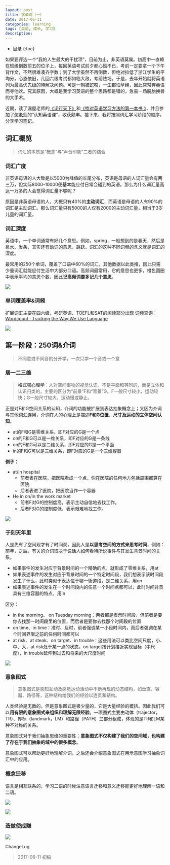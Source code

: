 ```yaml
---
layout: post
title: 学单词（一）
date: 2017-06-11
categories: learning
tags: [英语, 成长, 学习]
description: 
---
```


* 目录
{:toc}

如果要评选一个“我的人生最大的干扰项”，目前为止，非英语莫属。初高中一直赖在班级倒数前五的位子上，每回英语考试前夕都心慌不已，考前一定要拿一个下午背作文，不然很难凑齐字数；到了大学虽然不再倒数，但绝对拉低了浙江学生的平均分，心态依旧，几回六级考试都如临大敌，考前怯场。于是，去年开始就将英语列为最高优先级的待解决问题。可是一朝被蛇咬，一生都怕草绳，因此常常弃英语而寻他欢。究其原因，大概是我学习英语的整个思路都是错的，急需一场脱胎换骨的大手术。

近期，读了漏屋老师的[《词行天下》](https://book.douban.com/subject/26394930/)和[《找对英语学习方法的第一本书 》](https://book.douban.com/subject/11522125/)，并且参加了[何老师](http://www.zaih.com/mentor/84783701/?recommendby=84783701)的“认知英语课“，收获颇丰。接下来，我将按照词汇学习阶段的顺序，分享学习笔记。

## 词汇概览

> 词汇的本质是“概念”与“声音印象”二者的结合

### 词汇广度

非英语母语的人大致是以5000为峰值的长尾分布，英语是母语的人词汇量会有两三万，但实际8000-10000便基本能应付日常会碰到的英语。那么为什么词汇量高达一万多的人会觉得词汇量不够呢？

原因是非英语母语的人，大概只有40%的**主动词汇**，而英语是母语的人有90%的词汇是主动词汇。那么词汇量只有5000的人仅有2000的主动词汇量，相当于3岁儿童的词汇量。

### 词汇深度

英语中，一个单词通常有好几个意思。例如，spring，一般想到的是春天，然后是泉水、发条，其实还有动词的意思，跳跃。词汇的这种不同词频的含义就是词汇的深度。

最常用的250个单词，覆盖了口语中60%的词汇，其他数据以此类推，因此只需少量词汇就能应付生活中大部分口语。高频词最常用，它的意思也更多，橙色圆圈中表示平均的意思个数，因此**记高频词要多记几个意思**。

![](http://note.youdao.com/yws/public/resource/820436db9150d4288dc5b710a4667848/WEBRESOURCEcaf700fd8b87990b5d93cc9b19e8122e)

### 单词覆盖率&词频

扩展词汇主要在四六级、考研英语、TOEFL和SAT的阅读部分出现
词频查询：[Wordcount · Tracking the Way We Use Language](http://www.wordcount.org/main.php)

![](https://camo.githubusercontent.com/4a05af1e13bb13141b76b3885fcaccc757f9886c/68747470733a2f2f7472656c6c6f2d6174746163686d656e74732e73332e616d617a6f6e6177732e636f6d2f3537633264353536653833333535633539346130633832362f3538343139333262633137303230663030656266373061662f30346437646365623733663262666132613766626163303731316564363635352f7472656c6c6f313734393638343937332e6a7067)

## 第一阶段：250词&介词

>不同意或不同音的分开学，一次只学一个音或一个意

### 居一二三维

>**格式塔心理学**：人对空间事物的视觉认识，不是平面和等同的，而是立体和认识归类的，主要的区分为“前景”F和“背景”G。F一般尺寸较小，运动较快；G一般尺寸较大，运动慢或静止。

正是对F和G空间关系的认知，介词的功能被扩展到表达抽象概念上；又因为介词与其他词汇连用，介词在人的心理上是描述**F和G位置**、**尺寸及运动的立体空间认知**。

* at的F和G是零维关系，即F对应的G是一个点
* on的F和G可以是一维关系，即F对应的G是一条线
* on的F和G可以是二维关系，即F对应的G是一个平面
* in的F和G可以是三维关系，即F对应的G是一个三维容器

**例子：**

* at/in hospital
   * 前者表在医院，把医院看成一个点，你在医院的任何地方包括周围都算在医院
   * 后者表进了医院，把医院当作一个容器
* He in on/in the work market
   * 前者F对G的控制度高，表示主动自信地去找工作。
   * 后者F对G的控制度低，表示艰难地找工作。

![](https://camo.githubusercontent.com/126882596e69777ce5424701b2baed1683692a17/68747470733a2f2f7472656c6c6f2d6174746163686d656e74732e73332e616d617a6f6e6177732e636f6d2f3537633264353536653833333535633539346130633832362f3538343266343335303761393531343732626364666365382f31616137333333393165613632383138653461613462383164363331316364362f7472656c6c6f2d313139353233373433352e6a7067)

### 于刻天年里

人是先有了空间观才有了时间观，因此人是**以思考空间的方式来思考时间**，例如：前年，之后。有关的介词取决于说话人如何看待所说事件与其发生背景时间的关系。

* 如果事件的发生对应于背景时间的一个精确的点，就形成了零维关系，用at
* 如果表述事件的发生对应于背景时间的一个特定时间段，我们想表示该时间段发生了什么，此时类似于表达位于哪一街道段，是二维关系，用on
* 如果表述事件的发生在一个时间段内的任意一个时间点都可以，此时时间背景具有三维容器的特点，用in

区分：

* in the morning、 on Tuesday morning：两者都是表示时间段，但前者是要你去找那一时间段里的位置，而后者是要你去找那个时间段的位置
* on time、in time：准时、及时，前者强调某一小段时间内，而后者强调在某个时间界限之前的任何时间都可以
* at risk、at steak、on target、in trouble：这些用法可以类比空间尺度，小、中、大，at risk处于某一点的状态，on target按计划接近实现目标（中尺度），in trouble延伸到过去和将来的大尺度时间

![](https://camo.githubusercontent.com/d79b7ae0a1c44516b37a768970f86c8f5775f8c0/68747470733a2f2f7472656c6c6f2d6174746163686d656e74732e73332e616d617a6f6e6177732e636f6d2f3538343362346164663036323865356437386636393563332f363030783435302f33623234626433363037353964376463373931376633316636636230306433392f7472656c6c6f2d3132303332363630382e6a70672e706e67)

### 意象图式

>意象图式是感知互动及感觉运动活动中不断再现的动态结构，如垂直、容器、路径等，这种结构给我们的经验以连贯和结构。

人类经验是无数的，但是意象图式是极少量的，它是大量经验的概括。因此我们可以**用有限的意象图式来组织和理解无限经验**。一项图式主要由动体（trajector，TR）、界标（landmark，LM）和路径（PATH）三部分组成，体现的是TR和LM某种不对称的关系。

意象图式对于我们抽象思维的重要性：**意象图式不仅构建了我们的空间域，也构建了存在于我们抽象的域中的很多概念**。

意象图式可以帮助更好地理解介词，之后还会介绍意象图式在用示意图学习抽象词汇中的应用。

### 概念迁移

语言是相互联系的，学习二语的时候注意语言迁移和意义迁移能更好地理解一语和二语。

![](http://oohkn7mnd.bkt.clouddn.com/WEBRESOURCE86b4ed01782a8c9db1dd5733bf23bf3a.jpg)

![](http://oohkn7mnd.bkt.clouddn.com/32135165.jpg)

### 造做使成赚

![](https://camo.githubusercontent.com/8a5f9268e864f4f47f1263cbad0bd5b16c7c8cd4/68747470733a2f2f7472656c6c6f2d6174746163686d656e74732e73332e616d617a6f6e6177732e636f6d2f3538343362636161323365633563336238643539366566642f363030783435302f37303535323333623861363732643662363534656565663036393831633937342f7472656c6c6f2d3534343831323738332e6a70672e706e67)

ChangeLog

> 2017-06-11 初稿